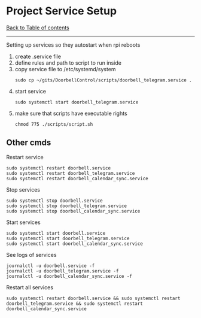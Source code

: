 # Project Service Setup
[Back to Table of contents](0_index.md)
___
Setting up services so they autostart when rpi reboots

1. create .service file
2. define rules and path to script to run inside
3. copy service file to /etc/systemd/system
   ```
   sudo cp ~/gits/DoorbellControl/scripts/doorbell_telegram.service .
   ```
4. start service
   ```
   sudo systemctl start doorbell_telegram.service
   ```
5. make sure that scripts have executable rights
   ```
   chmod 775 ./scripts/script.sh
   ```

## Other cmds

Restart service
```
sudo systemctl restart doorbell.service
sudo systemctl restart doorbell_telegram.service
sudo systemctl restart doorbell_calendar_sync.service
```

Stop services
```
sudo systemctl stop doorbell.service
sudo systemctl stop doorbell_telegram.service
sudo systemctl stop doorbell_calendar_sync.service
```
Start services
```
sudo systemctl start doorbell.service
sudo systemctl start doorbell_telegram.service
sudo systemctl start doorbell_calendar_sync.service
```
See logs of services
```
journalctl -u doorbell.service -f
journalctl -u doorbell_telegram.service -f
journalctl -u doorbell_calendar_sync.service -f
```

Restart all services
```
sudo systemctl restart doorbell.service && sudo systemctl restart doorbell_telegram.service && sudo systemctl restart doorbell_calendar_sync.service
```
